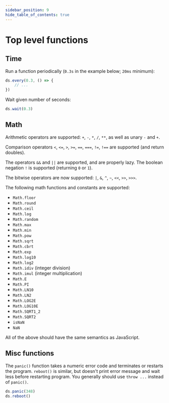 ```yaml
---
sidebar_position: 9
hide_table_of_contents: true
---
```


# Top level functions

## Time

Run a function periodically (`0.3s` in the example below; `20ms` minimum):
```ts
ds.every(0.3, () => {
    // ...
})
```

Wait given number of seconds:
```ts
ds.wait(0.3)
```

## Math

Arithmetic operators are supported: `+`, `-`, `*`, `/`, `**`, as well as unary `-` and `+`.

Comparison operators `<`, `<=`, `>`, `>=`, `==`, `===`, `!=`, `!==` are supported (and return doubles).

The operators `&&` and `||` are supported, and are properly lazy.
The boolean negation `!` is supported (returning `0` or `1`).

The bitwise operators are now supported: `|`, `&`, `^`, `~`, `<<`, `>>`, `>>>`.

The following math functions and constants are supported:
* `Math.floor`
* `Math.round`
* `Math.ceil`
* `Math.log`
* `Math.random`
* `Math.max`
* `Math.min`
* `Math.pow`
* `Math.sqrt`
* `Math.cbrt`
* `Math.exp`
* `Math.log10`
* `Math.log2`
* `Math.idiv` (integer division)
* `Math.imul` (integer multiplication)
* `Math.E`
* `Math.PI`
* `Math.LN10`
* `Math.LN2`
* `Math.LOG2E`
* `Math.LOG10E`
* `Math.SQRT1_2`
* `Math.SQRT2`
* `isNaN`
* `NaN`

All of the above should have the same semantics as JavaScript.

## Misc functions

The `panic()` function takes a numeric error code and terminates or restarts the program.
`reboot()` is similar, but doesn't print error message and wait less before restarting program.
You generally should use `throw ...` instead of `panic()`.

```ts
ds.panic(348)
ds.reboot()
```
